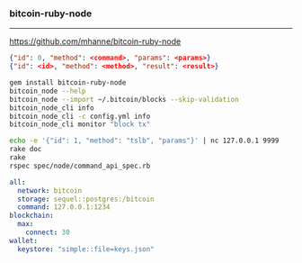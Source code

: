 ### bitcoin-ruby-node
---
https://github.com/mhanne/bitcoin-ruby-node

```json
{"id": 0, "method": <command>, "params": <params>}
{"id": <id>, "method": <method>, "result": <result>}
```

```sh
gem install bitcoin-ruby-node
bitcoin_node --help
bitcoin_node --import ~/.bitcoin/blocks --skip-validation
bitcoin_node_cli info
bitcoin_node_cli -c config.yml info
bitcoin_node_cli monitor "block tx"

echo -e '{"id": 1, "method": "tslb", "params"}' | nc 127.0.0.1 9999
rake doc
rake
rspec spec/node/command_api_spec.rb
```

```yml
all:
  network: bitcoin
  storage: sequel::postgres:/bitcoin
  command: 127.0.0.1:1234
blockchain:
  max:
    connect: 30
wallet:
  keystore: "simple::file=keys.json" 
```


